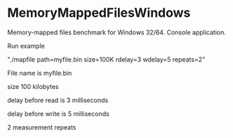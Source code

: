 # MemoryMappedFilesWindows

Memory-mapped files benchmark for Windows 32/64.
Console application.

Run example

"./mapfile path=myfile.bin size=100K rdelay=3 wdelay=5 repeats=2"

File name is myfile.bin

size 100 kilobytes

delay before read is 3 milliseconds

delay before write is 5 milliseconds

2 measurement repeats








